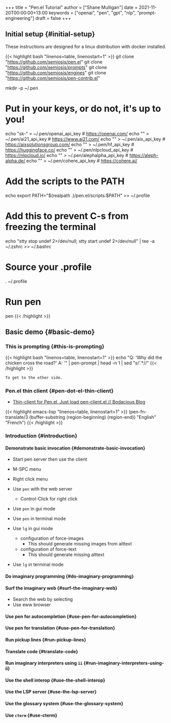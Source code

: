 +++
title = "Pen.el Tutorial"
author = ["Shane Mulligan"]
date = 2021-11-20T00:00:00+13:00
keywords = ["openai", "pen", "gpt", "nlp", "prompt-engineering"]
draft = false
+++

## Initial setup {#initial-setup}

These instructions are designed for a linux
distribution with docker installed.

{{< highlight bash "linenos=table, linenostart=1" >}}
git clone "https://github.com/semiosis/pen.el"
git clone "https://github.com/semiosis/prompts"
git clone "https://github.com/semiosis/engines"
git clone "https://github.com/semiosis/pen-contrib.el"

mkdir -p ~/.pen

# Put in your keys, or do not, it's up to you!
echo "sk-<openai key here>" > ~/.pen/openai_api_key       # https://openai.com/
echo "<ai21 key here>" > ~/.pen/ai21_api_key              # https://www.ai21.com/
echo "<aix key here>" > ~/.pen/aix_api_key                # https://aixsolutionsgroup.com/
echo "<hf key here>" > ~/.pen/hf_api_key                  # https://huggingface.co/
echo "<nlpcloud key here>" > ~/.pen/nlpcloud_api_key      # https://nlpcloud.io/
echo "<alephalpha key here>" > ~/.pen/alephalpha_api_key  # https://aleph-alpha.de/
echo "<cohere key here>" > ~/.pen/cohere_api_key          # https://cohere.ai/

# Add the scripts to the PATH
echo export PATH="$(realpath .)/pen.el/scripts:\$PATH" >> ~/.profile

# Add this to prevent C-s from freezing the terminal
echo "stty stop undef 2>/dev/null; stty start undef 2>/dev/null" | tee -a ~/.zshrc >> ~/.bashrc

# Source your .profile
. ~/.profile

# Run pen
pen
{{< /highlight >}}


## Basic demo {#basic-demo}


### This is prompting {#this-is-prompting}

{{< highlight bash "linenos=table, linenostart=1" >}}
echo "Q: 'Why did the chicken cross the road?' A: '" | pen-prompt | head -n 1 | sed "s/'.*//"
{{< /highlight >}}

```bash
To get to the other side.
```


### Pen.el thin client {#pen-dot-el-thin-client}

-   [Thin-client for Pen.el. Just load pen-client.el // Bodacious Blog](https://mullikine.github.io/posts/thin-client-for-pen-el-just-load-pen-client-el/)

<!--listend-->

{{< highlight emacs-lisp "linenos=table, linenostart=1" >}}
(pen-fn-translate/3 (buffer-substring (region-beginning) (region-end)) "English" "French")
{{< /highlight >}}


### Introduction {#introduction}


#### Demonstrate basic invocation {#demonstrate-basic-invocation}

<!--list-separator-->

-  Start pen server then use the client

<!--list-separator-->

-  M-SPC menu

<!--list-separator-->

-  Right click menu

<!--list-separator-->

-  Use `pen` with the web server

    -   Control-Click for right click

<!--list-separator-->

-  Use `pen` in gui mode

<!--list-separator-->

-  Use `pen` in terminal mode

<!--list-separator-->

-  Use `lg` in gui mode

    -   configuration of force-images
        -   This should generate missing images from alttext
    -   configuration of force-text
        -   This should generate missing alttext

<!--list-separator-->

-  Use `lg` in terminal mode


#### Do imaginary programming {#do-imaginary-programming}


#### Surf the imaginary web {#surf-the-imaginary-web}

-   Search the web by selecting
-   Use eww browser


#### Use pen for autocompletion {#use-pen-for-autocompletion}


#### Use pen for translation {#use-pen-for-translation}


#### Run pickup lines {#run-pickup-lines}


#### Translate code {#translate-code}


#### Run imaginary interpreters using `ii` {#run-imaginary-interpreters-using-ii}


#### Use the shell interop {#use-the-shell-interop}


#### Use the LSP server {#use-the-lsp-server}


#### Use the glossary system {#use-the-glossary-system}


#### Use `cterm` {#use-cterm}